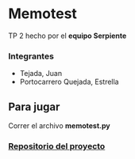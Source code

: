 # Memotest 
TP 2 hecho por el **equipo Serpiente**

### Integrantes
 - Tejada, Juan
 - Portocarrero Quejada, Estrella

## Para jugar

Correr el archivo **memotest.py**

### [Repositorio del proyecto](https://github.com/strlla/TP-Memotest-Serpiente)
